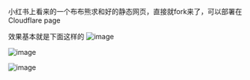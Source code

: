 小红书上看来的一个布布熊求和好的静态网页，直接就fork来了，可以部署在Cloudflare page

效果基本就是下面这样的
![image](https://github.com/user-attachments/assets/d01de4ac-a0ba-4eb2-b4d9-9e8621d27fcb)

![image](https://github.com/user-attachments/assets/b7bfbfe9-16ec-46cd-a4bd-c420f6a15663)

![image](https://github.com/user-attachments/assets/936d823b-6e87-4c01-ae6d-8238ad717212)
